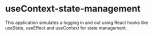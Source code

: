 # useContext-state-management
This application simulates a logging in and out using React hooks like useState, useEffect and useContext for state management.
